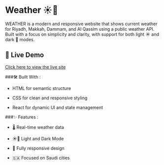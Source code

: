 # Weather ☀️🌙
WEATHER is a modern and responsive website that shows current weather for Riyadh, Makkah, Dammam, and Al Qassim using a public weather API.
Built with a focus on simplicity and clarity, with support for both light ☀️ and dark 🌙 modes.

## 🚀 Live Demo

[Click here to view the live site](https://wondrous-kangaroo-670a1d.netlify.app/)

###🛠️ Built With :

- HTML  for semantic structure

- CSS  for clean and responsive styling

- React  for dynamic UI and state management

###✨ Features :

- 🌡️ Real-time weather data

- ☀️🌙 Light and Dark Mode

- 📱 Fully responsive design

- 🇸🇦 Focused on Saudi cities


